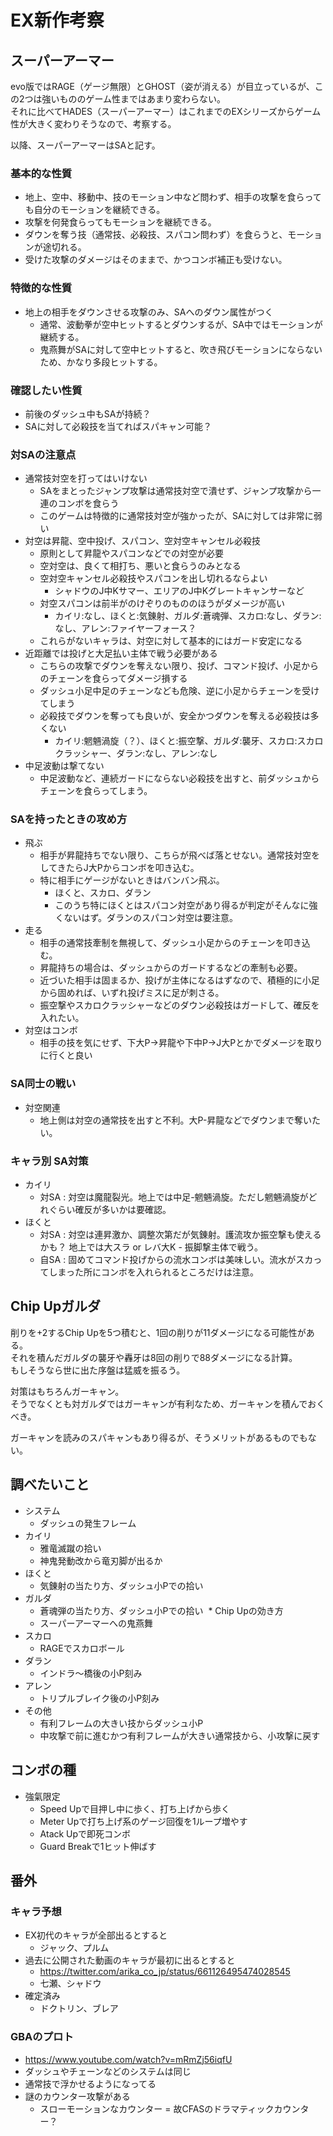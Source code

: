 # EX新作考察

## スーパーアーマー

evo版ではRAGE（ゲージ無限）とGHOST（姿が消える）が目立っているが、この2つは強いもののゲーム性まではあまり変わらない。  
それに比べてHADES（スーパーアーマー）はこれまでのEXシリーズからゲーム性が大きく変わりそうなので、考察する。

以降、スーパーアーマーはSAと記す。


### 基本的な性質

* 地上、空中、移動中、技のモーション中など問わず、相手の攻撃を食らっても自分のモーションを継続できる。
* 攻撃を何発食らってもモーションを継続できる。
* ダウンを奪う技（通常技、必殺技、スパコン問わず）を食らうと、モーションが途切れる。
* 受けた攻撃のダメージはそのままで、かつコンボ補正も受けない。


### 特徴的な性質

* 地上の相手をダウンさせる攻撃のみ、SAへのダウン属性がつく
  * 通常、波動拳が空中ヒットするとダウンするが、SA中ではモーションが継続する。
  * 鬼燕舞がSAに対して空中ヒットすると、吹き飛びモーションにならないため、かなり多段ヒットする。


### 確認したい性質

* 前後のダッシュ中もSAが持続？
* SAに対して必殺技を当てればスパキャン可能？


### 対SAの注意点

* 通常技対空を打ってはいけない
  * SAをまとったジャンプ攻撃は通常技対空で潰せず、ジャンプ攻撃から一連のコンボを食らう
  * このゲームは特徴的に通常技対空が強かったが、SAに対しては非常に弱い
* 対空は昇龍、空中投げ、スパコン、空対空キャンセル必殺技
  * 原則として昇龍やスパコンなどでの対空が必要
  * 空対空は、良くて相打ち、悪いと食らうのみとなる
  * 空対空キャンセル必殺技やスパコンを出し切れるならよい
    * シャドウのJ中Kサマー、エリアのJ中Kグレートキャンサーなど
  * 対空スパコンは前半がのけぞりのもののほうがダメージが高い
    * カイリ:なし、ほくと:気錬射、ガルダ:蒼魂弾、スカロ:なし、ダラン:なし、アレン:ファイヤーフォース？
  * これらがないキャラは、対空に対して基本的にはガード安定になる
* 近距離では投げと大足払い主体で戦う必要がある
  * こちらの攻撃でダウンを奪えない限り、投げ、コマンド投げ、小足からのチェーンを食らってダメージ損する
  * ダッシュ小足中足のチェーンなども危険、逆に小足からチェーンを受けてしまう
  * 必殺技でダウンを奪っても良いが、安全かつダウンを奪える必殺技は多くない
    * カイリ:魍魎渦旋（？）、ほくと:振空撃、ガルダ:襲牙、スカロ:スカロクラッシャー、ダラン:なし、アレン:なし
* 中足波動は撃てない
  * 中足波動など、連続ガードにならない必殺技を出すと、前ダッシュからチェーンを食らってしまう。


### SAを持ったときの攻め方

* 飛ぶ
  * 相手が昇龍持ちでない限り、こちらが飛べば落とせない。通常技対空をしてきたらJ大Pからコンボを叩き込む。
  * 特に相手にゲージがないときはバンバン飛ぶ。
    * ほくと、スカロ、ダラン
	* このうち特にほくとはスパコン対空があり得るが判定がそんなに強くないはず。ダランのスパコン対空は要注意。
* 走る
  * 相手の通常技牽制を無視して、ダッシュ小足からのチェーンを叩き込む。
  * 昇龍持ちの場合は、ダッシュからのガードするなどの牽制も必要。
  * 近づいた相手は固まるか、投げが主体になるはずなので、積極的に小足から固めれば、いずれ投げミスに足が刺さる。
  * 振空撃やスカロクラッシャーなどのダウン必殺技はガードして、確反を入れたい。
* 対空はコンボ
  * 相手の技を気にせず、下大P→昇龍や下中P→J大Pとかでダメージを取りに行くと良い


### SA同士の戦い

* 対空関連
  * 地上側は対空の通常技を出すと不利。大P-昇龍などでダウンまで奪いたい。


### キャラ別 SA対策

* カイリ
  * 対SA : 対空は魔龍裂光。地上では中足-魍魎渦旋。ただし魍魎渦旋がどれぐらい確反が多いかは要確認。
* ほくと
  * 対SA : 対空は連昇激か、調整次第だが気錬射。護流攻か振空撃も使えるかも？ 地上では大スラ or レバ大K - 振脚撃主体で戦う。
  * 自SA : 固めてコマンド投げからの流水コンボは美味しい。流水がスカってしまった所にコンボを入れられるところだけは注意。


## Chip Upガルダ

削りを+2するChip Upを5つ積むと、1回の削りが11ダメージになる可能性がある。  
それを積んだガルダの襲牙や轟牙は8回の削りで88ダメージになる計算。  
もしそうなら世に出た序盤は猛威を振るう。

対策はもちろんガーキャン。  
そうでなくとも対ガルダではガーキャンが有利なため、ガーキャンを積んでおくべき。

ガーキャンを読みのスパキャンもあり得るが、そうメリットがあるものでもない。


## 調べたいこと

* システム
  * ダッシュの発生フレーム
* カイリ
  * 雅竜滅蹴の拾い
  * 神鬼発動改から竜刃脚が出るか
* ほくと
  * 気錬射の当たり方、ダッシュ小Pでの拾い
* ガルダ
  * 蒼魂弾の当たり方、ダッシュ小Pでの拾い
  * Chip Upの効き方
  * スーパーアーマーへの鬼燕舞
* スカロ
  * RAGEでスカロボール
* ダラン
  * インドラ〜橋後の小P刻み
* アレン
  * トリプルブレイク後の小P刻み
* その他
  * 有利フレームの大きい技からダッシュ小P
  * 中攻撃で前に進むかつ有利フレームが大きい通常技から、小攻撃に戻す


## コンボの種

* 強氣限定
  * Speed Upで目押し中に歩く、打ち上げから歩く
  * Meter Upで打ち上げ系のゲージ回復を1ループ増やす
  * Atack Upで即死コンボ
  * Guard Breakで1ヒット伸ばす


## 番外

### キャラ予想

* EX初代のキャラが全部出るとすると
  * ジャック、プルム
* 過去に公開された動画のキャラが最初に出るとすると
  * https://twitter.com/arika_co_jp/status/661126495474028545
  * 七瀬、シャドウ
* 確定済み
  * ドクトリン、ブレア


### GBAのプロト

* https://www.youtube.com/watch?v=mRmZj56iqfU
* ダッシュやチェーンなどのシステムは同じ
* 通常技で浮かせるようになってる
* 謎のカウンター攻撃がある
  * スローモーションなカウンター = 故CFASのドラマティックカウンター？
